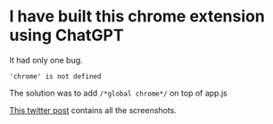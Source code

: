 # I have built this chrome extension using ChatGPT

It had only one bug.

`'chrome' is not defined`

The solution was to add `/*global chrome*/` on top of app.js

[This twitter post](https://twitter.com/ichiranjeeb/status/1638037677072338944?s=20) contains all the screenshots.
